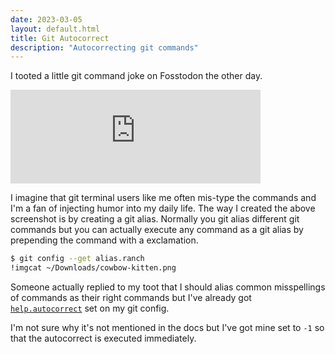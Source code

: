 ```yaml
---
date: 2023-03-05
layout: default.html
title: Git Autocorrect
description: "Autocorrecting git commands"
---
```


I tooted a little git command joke on Fosstodon the other day. 

<iframe src="https://fosstodon.org/@koddsson/109958542284187610/embed" class="mastodon-embed" style="max-width: 100%; border: 0" width="400" allowfullscreen="allowfullscreen"></iframe><script src="https://fosstodon.org/embed.js" async="async"></script>

I imagine that git terminal users like me often mis-type the commands and I'm a fan of injecting humor into my daily life. The way I created the above screenshot is by creating a git alias. Normally you git alias different git commands but you can actually execute any command as a git alias by prepending the command with a exclamation.

```sh
$ git config --get alias.ranch
!imgcat ~/Downloads/cowbow-kitten.png
```

Someone actually replied to my toot that I should alias common misspellings of commands as their right commands but I've already got [`help.autocorrect`](https://git-scm.com/book/en/v2/Customizing-Git-Git-Configuration#_help_autocorrect) set on my git config.

I'm not sure why it's not mentioned in the docs but I've got mine set to `-1` so that the autocorrect is executed immediately.
